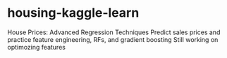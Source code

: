 # housing-kaggle-learn
 House Prices: Advanced Regression Techniques Predict sales prices and practice feature engineering, RFs, and gradient boosting
Still working on optimozing features 
